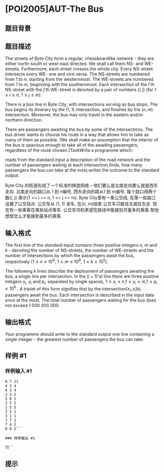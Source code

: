 # [POI2005]AUT-The Bus

## 题目背景



## 题目描述

The streets of Byte City form a regular, chessboardlike network - they are either north-south or west-east directed. We shall call them NS- and WE-streets. Furthermore, each street crosses the whole city. Every NS-street intersects every WE- one and vice versa. The NS-streets are numbered from $1$ to $n$, starting from the westernmost. The WE-streets are numbered from $1$ to $m$, beginning with the southernmost. Each intersection of the $i$'th NS-street with the $j$'th WE-street is denoted by a pair of numbers $(i,j)$ (for $1\le i\le n$, $1\le j\le m$).

There is a bus line in Byte City, with intersections serving as bus stops. The bus begins its itinerary by the $(1,1)$ intersection, and finishes by the $(n,m)$ intersection. Moreover, the bus may only travel in the eastern and/or northern direction.

There are passengers awaiting the bus by some of the intersections. The bus driver wants to choose his route in a way that allows him to take as many of them as possible. (We shall make an assumption that the interior of the bus is spacious enough to take all of the awaiting passengers, regardless of the route chosen.)TaskWrite a programme which:

reads from the standard input a description of the road network and the number of passengers waiting at each intersection,finds, how many passengers the bus can take at the most,writes the outcome to the standard output.

Byte City 的街道形成了一个标准的棋盘网络 – 他们要么是北南走向要么就是西东走向. 北南走向的路口从 1 到 n编号, 西东走向的路从1 到 m编号. 每个路口用两个数(i, j) 表示(1 <= i <= n, 1 <= j <= m). Byte City里有一条公交线, 在某一些路口设置了公交站点. 公交车从 (1, 1) 发车, 在(n, m)结束.公交车只能往北或往东走. 现在有一些乘客在某些站点等车. 公交车司机希望在路线中能接到尽量多的乘客.帮他想想怎么才能接到最多的乘客.


## 输入格式

The first line of the standard input contains three positive integers $n$, $m$ and $k$ - denoting the number of NS-streets, the number of WE-streets and the number of intersections by which the passengers await the bus, respectively ($1\le n\le 10^9$, $1\le m\le 10^9$, $1\le k\le 10^5$).

The following $k$ lines describe the deployment of passengers awaiting the bus, a single line per intersection. In the $(i+1)$'st line there are three positive integers $x_i$, $y_i$ and $p_i$, separated by single spaces, $1\le x_i\le n$,$1\le y_i\le m$,$1\le p_i\le 10^6$ . A triplet of this form signifies that by the intersection$(x_i,y_i)p_i$ passengers await the bus. Each intersection is described in the input data once at the most. The total number of passengers waiting for the bus does not exceed $1\ 000\ 000\ 000$.


## 输出格式

Your programme should write to the standard output one line containing a single integer - the greatest number of passengers the bus can take.


## 样例 #1

### 样例输入 #1
```
8 7 11
4 3 4
6 2 4
2 3 2
5 6 1
2 5 2
1 5 5
2 1 1
3 1 1
7 7 1
7 4 2
8 6 2```

### 样例输出 #1

```
11```

## 提示


